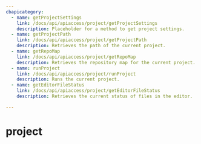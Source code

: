 ```yaml
---
cbapicategory:
  - name: getProjectSettings
    link: /docs/api/apiaccess/project/getProjectSettings
    description: Placeholder for a method to get project settings.
  - name: getProjectPath
    link: /docs/api/apiaccess/project/getProjectPath
    description: Retrieves the path of the current project.
  - name: getRepoMap
    link: /docs/api/apiaccess/project/getRepoMap
    description: Retrieves the repository map for the current project.
  - name: runProject
    link: /docs/api/apiaccess/project/runProject
    description: Runs the current project.
  - name: getEditorFileStatus
    link: /docs/api/apiaccess/project/getEditorFileStatus
    description: Retrieves the current status of files in the editor.

---
```

# project
<CBAPICategory />
